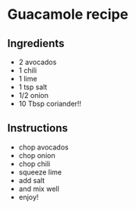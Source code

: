 # Guacamole recipe


## Ingredients

- 2 avocados
- 1 chili
- 1 lime
- 1 tsp salt
- 1/2 onion
- 10 Tbsp coriander!!


## Instructions

- chop avocados
- chop onion
- chop chili
- squeeze lime
- add salt
- and mix well
- enjoy!
